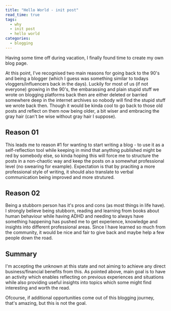 ```yaml
---
title: "Hello World - init post"
read_time: true
tags:
  - why
  - init post
  - hello world
categories:
  - blogging
---
```


Having some time off during vacation, I finally found time to create my own blog page.


At this point, I've recognised two main reasons for going back to the 90's and being a blogger (which I guess was something similar to todays vloggers/influencers back in the days). Luckily for most of us (if not everyone) growing in the 90's, the embarassing and plain stupid stuff we wrote on blogging platforms back then are either deleted or barried somewhere deep in the internet archives so nobody will find the stupid stuff we wrote back then.
Though it would be kinda cool to go back to those old posts and reflect on them now being older, a bit wiser and embracing the gray hair (can't be wise without gray hair I suppose).

## Reason 01
This leads me to reason #1 for wanting to start writing a blog - to use it as a self-reflection tool while keeping in mind that anything published might be red by somebody else, so kinda hoping this will force me to structure the posts in a non-chaotic way and keep the posts on a somewhat professional level (no swearing for example). Expectation is that by praciting a more professional style of writing, it should also translate to verbal communication being improved and more strutured.

## Reason 02
Being a stubborn person has it's pros and cons (as most things in life have). I strongly believe being stubborn, reading and learning from books about human behaviour while having ADHD and needing to always have something happening has pushed me to get experience, knowledge and insights into different professional areas. Since I have learned so much from the community, it would be nice and fair to give back and maybe help a few people down the road.


## Summary
I'm accepting the unknown at this state and not aiming to achieve any direct business/financial benefits from this. As pointed above, main goal is to have an activity which enables reflecting on previous experiences and situations while also providing useful insights into topics which some might find interesting and worth the read.

Ofcourse, if additional opportunities come out of this blogging journey, that's amazing, but this is not the goal.